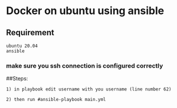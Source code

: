 # Docker on ubuntu using ansible
## Requirement
    ubuntu 20.04
    ansible
### make sure you ssh connection is configured correctly
##Steps:

    1) in playbook edit username with you username (line number 62)
    
    2) then run #ansible-playbook main.yml
